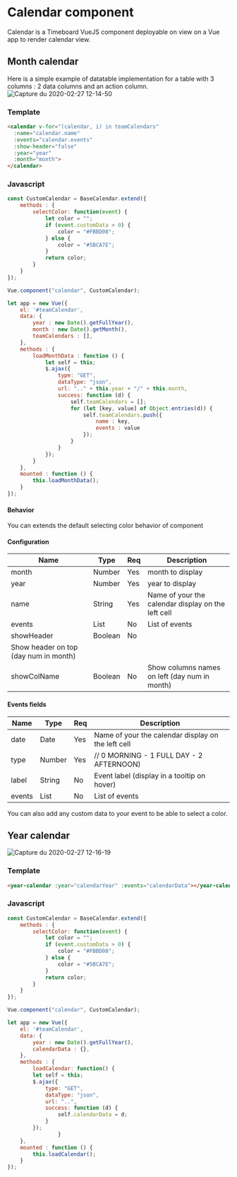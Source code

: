 # Calendar component
Calendar is a Timeboard VueJS component deployable on view on a Vue app to render calendar view. 

## Month calendar  
Here is a simple example of datatable implementation for a table with 3 columns : 2 data columns and an action column.
![Capture du 2020-02-27 12-14-50](https://user-images.githubusercontent.com/15018911/75439793-c5e0e380-595a-11ea-9fcd-ef22a75d3a21.png)

### Template 
```HTML
<calendar v-for="(calendar, i) in teamCalendars"
  :name="calendar.name"
  :events="calendar.events"
  :show-header="false"
  :year="year"
  :month="month">
</calendar>
```
### Javascript 
```javascript
const CustomCalendar = BaseCalendar.extend({
    methods : {
        selectColor: function(event) {
            let color = "";
            if (event.customData > 0) {
                color = "#FBBD08";
            } else {
                color = "#5BCA7E";
            }
            return color;
        }
    }
});

Vue.component("calendar", CustomCalendar);

let app = new Vue({
    el: '#teamCalendar',
    data: {
        year : new Date().getFullYear(),
        month : new Date().getMonth(),
        teamCalendars : [],   
    },
    methods : {
        loadMonthData : function () {
            let self = this;
            $.ajax({
                type: "GET",
                dataType: "json",
                url: ".." + this.year + "/" + this.month,
                success: function (d) {
                    self.teamCalendars = [];
                    for (let [key, value] of Object.entries(d)) {
                        self.teamCalendars.push({
                            name : key,
                            events : value
                        });
                    }
                }
            });
        }
    },
    mounted : function () {
        this.loadMonthData();
    }
});
```

#### Behavior 
You can extends the default selecting color behavior of component

#### Configuration 
|   Name | Type | Req | Description |
|--------|-----------|-----------|-----------|
| month   | Number | Yes |  month to display   | 
| year   | Number | Yes |  year to display   | 
| name    | String | Yes |  Name of your the calendar display on the left cell    | 
| events   | List | No |  List of events   | 
| showHeader   | Boolean | No |
  Show header on top (day num in month)    | 
| showColName   | Boolean | No |  Show columns names on left (day num in month)    | 


#### Events fields 
|   Name | Type | Req | Description |
|--------|-----------|-----------|-----------|
| date    | Date | Yes |  Name of your the calendar display on the left cell    | 
| type   | Number | Yes |  // 0 MORNING - 1 FULL DAY - 2 AFTERNOON)    | 
| label   | String | No |  Event label (display in a tooltip on hover)   | 
| events   | List | No |  List of events   | 

You can also add any custom data to your event to be able to select a color.

## Year calendar  

![Capture du 2020-02-27 12-16-19](https://user-images.githubusercontent.com/15018911/75439919-fc1e6300-595a-11ea-8b66-d221ffc9b7b4.png)


### Template 
```HTML
<year-calendar :year="calendarYear" :events="calendarData"></year-calendar>
```
### Javascript 
```javascript
const CustomCalendar = BaseCalendar.extend({
    methods : {
        selectColor: function(event) {
            let color = "";
            if (event.customData > 0) {
                color = "#FBBD08";
            } else {
                color = "#5BCA7E";
            }
            return color;
        }
    }
});

Vue.component("calendar", CustomCalendar);

let app = new Vue({
    el: '#teamCalendar',
    data: {
        year : new Date().getFullYear(),
        calendarData : {},   
    },
    methods : {
        loadCalendar: function() {
        let self = this;
        $.ajax({
            type: "GET",
            dataType: "json",
            url: "..",
            success: function (d) {
                self.calendarData = d;
            }
        });
                }
    },
    mounted : function () {
        this.loadCalendar();
    }
});
```